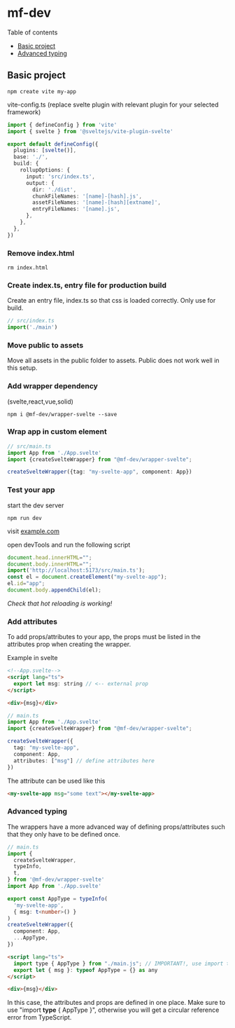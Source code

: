 # mf-dev

Table of contents
- [Basic project](#basic)
- [Advanced typing](#typing)

<a name="basic"></a>
## Basic project
```shell
npm create vite my-app
```

vite-config.ts (replace svelte plugin with relevant plugin for your selected framework)
```typescript
import { defineConfig } from 'vite'
import { svelte } from '@sveltejs/vite-plugin-svelte'

export default defineConfig({
  plugins: [svelte()],
  base: './',
  build: {
    rollupOptions: {
      input: 'src/index.ts',
      output: {
        dir: './dist',
        chunkFileNames: '[name]-[hash].js',
        assetFileNames: '[name]-[hash][extname]',
        entryFileNames: '[name].js',
      },
    },
  },
})
```

### Remove index.html
```shell
rm index.html
```

### Create index.ts, entry file for production build
Create an entry file, index.ts so that css is loaded correctly. Only use for build.
```typescript
// src/index.ts
import('./main')
```

### Move public to assets
Move all assets in the public folder to assets. Public does not work well in this setup. 

### Add wrapper dependency
(svelte,react,vue,solid)
```shell
npm i @mf-dev/wrapper-svelte --save
```

### Wrap app in custom element
```typescript
// src/main.ts
import App from './App.svelte'
import {createSvelteWrapper} from "@mf-dev/wrapper-svelte";

createSvelteWrapper({tag: "my-svelte-app", component: App})

```

### Test your app
start the dev server
```shell
npm run dev
```

visit [example.com](https://example.com)

open devTools and run the following script
```javascript
document.head.innerHTML=""; 
document.body.innerHTML="";
import('http://localhost:5173/src/main.ts');
const el = document.createElement("my-svelte-app");
el.id="app";
document.body.appendChild(el);
```

*Check that hot reloading is working!*

### Add attributes
To add props/attributes to your app, the props must be listed in the attributes prop when creating the wrapper. 

Example in svelte
```html
<!--App.svelte-->
<script lang="ts">
  export let msg: string // <-- external prop
</script>

<div>{msg}</div>
```

```typescript
// main.ts
import App from './App.svelte'
import {createSvelteWrapper} from "@mf-dev/wrapper-svelte";

createSvelteWrapper({
  tag: "my-svelte-app",
  component: App,
  attributes: ["msg"] // define attributes here
})
```

The attribute can be used like this
```html
<my-svelte-app msg="some text"></my-svelte-app>
```

<a name="typing"></a>
### Advanced typing
The wrappers have a more advanced way of defining props/attributes such that they only have to be defined once. 

```typescript
// main.ts
import {
  createSvelteWrapper,
  typeInfo,
  t,
} from '@mf-dev/wrapper-svelte'
import App from './App.svelte'

export const AppType = typeInfo(
  'my-svelte-app',
  { msg: t<number>() }
)
createSvelteWrapper({
  component: App,
  ...AppType,
})
```

```html
<script lang="ts">
  import type { AppType } from "./main.js"; // IMPORTANT!, use import type
  export let { msg }: typeof AppType = {} as any
</script>

<div>{msg}</div>
```

In this case, the attributes and props are defined in one place. Make sure to use "import **type** { AppType }", otherwise you will get a circular reference error from TypeScript.